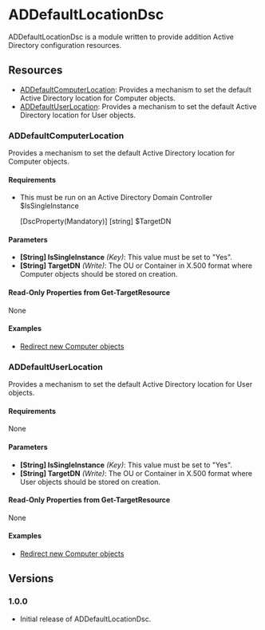 # ADDefaultLocationDsc

ADDefaultLocationDsc is a module written to provide addition Active Directory configuration resources.

## Resources

* [ADDefaultComputerLocation](#addefaultcomputerlocation): Provides a mechanism to set the default Active Directory location for Computer objects.
* [ADDefaultUserLocation](#addefaultuserlocation): Provides a mechanism to set the default Active Directory location for User objects.

### ADDefaultComputerLocation

Provides a mechanism to set the default Active Directory location for Computer objects.

#### Requirements

* This must be run on an Active Directory Domain Controller
$IsSingleInstance
    
    [DscProperty(Mandatory)]
    [string] $TargetDN

#### Parameters

* **[String] IsSingleInstance** _(Key)_: This value must be set to "Yes".
* **[String] TargetDN** _(Write)_: The OU or Container in X.500 format where Computer objects should be stored on creation.

#### Read-Only Properties from Get-TargetResource

None

#### Examples

* [Redirect new Computer objects](https://github.com/citadelgroup/ADDefaultLocationDsc/blob/master/Examples/Sample_ADDefaultComputerLocation.ps1)

### ADDefaultUserLocation

Provides a mechanism to set the default Active Directory location for User objects.

#### Requirements

None

#### Parameters

* **[String] IsSingleInstance** _(Key)_: This value must be set to "Yes".
* **[String] TargetDN** _(Write)_: The OU or Container in X.500 format where User objects should be stored on creation.

#### Read-Only Properties from Get-TargetResource

None

#### Examples

* [Redirect new Computer objects](https://github.com/citadelgroup/ADDefaultLocationDsc/blob/master/Examples/Sample_ADDefaultUserLocation.ps1)

## Versions

### 1.0.0

* Initial release of ADDefaultLocationDsc.